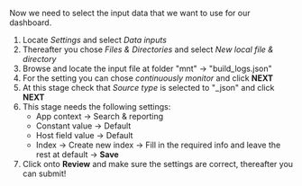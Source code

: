 Now we need to select the input data that we want to use for our dashboard.
1. Locate *Settings* and select *Data inputs*
2. Thereafter you chose *Files & Directories* and select  *New local file & directory*
3. Browse and locate the input file at folder "mnt" -> "build_logs.json"
4. For the setting you can chose *continuously monitor* and click **NEXT**
5. At this stage check that *Source type* is selected to "_json" and click **NEXT**
6. This stage needs the following settings:
    - App context -> Search & reporting
    - Constant value -> Default
    - Host field value -> Default
    - Index -> Create new index -> Fill in the required info and leave the rest at default -> **Save**
7. Click onto **Review** and make sure the settings are correct, thereafter you can submit!
